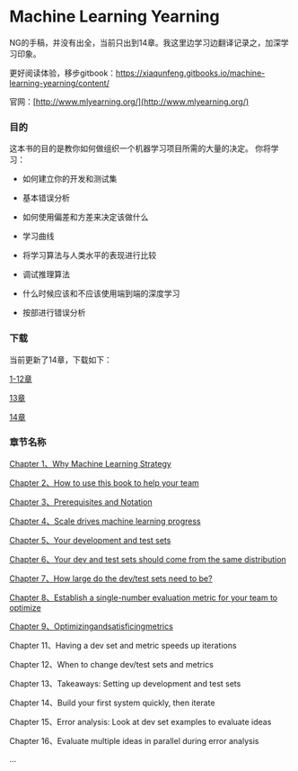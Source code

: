 # Machine Learning Yearning

NG的手稿，并没有出全，当前只出到14章。我这里边学习边翻译记录之，加深学习印象。

更好阅读体验，移步gitbook：https://xiaqunfeng.gitbooks.io/machine-learning-yearning/content/

官网：[http://www.mlyearning.org/](http://www.mlyearning.org/)

### 目的

这本书的目的是教你如何做组织一个机器学习项目所需的大量的决定。 你将学习：

* 如何建立你的开发和测试集

* 基本错误分析

* 如何使用偏差和方差来决定该做什么

* 学习曲线

* 将学习算法与人类水平的表现进行比较

* 调试推理算法

* 什么时候应该和不应该使用端到端的深度学习

* 按部进行错误分析

### 下载

当前更新了14章，下载如下：

[1-12章](https://gallery.mailchimp.com/dc3a7ef4d750c0abfc19202a3/files/Machine_Learning_Yearning_V0.5_01.pdf)

[13章](https://gallery.mailchimp.com/dc3a7ef4d750c0abfc19202a3/files/Machine_Learning_Yearning_V0.5_02.pdf)

[14章](https://gallery.mailchimp.com/dc3a7ef4d750c0abfc19202a3/files/Machine_Learning_Yearning_V0.5_03.pdf)

### 章节名称

[Chapter 1、Why Machine Learning Strategy](chapter1.md)

[Chapter 2、How to use this book to help your team](chapter2.md)

[Chapter 3、Prerequisites and Notation](chapter3.md)

[Chapter 4、Scale drives machine learning progress](chapter4.md)

[Chapter 5、Your development and test sets](chapter5.md)

[Chapter 6、Your dev and test sets should come from the same distribution](chapter6.md)

[Chapter 7、How large do the dev/test sets need to be?](chapter7.md)

[Chapter 8、Establish a single-number evaluation metric for your team to optimize](chapter8.md)

[Chapter 9、Optimizingandsatisficingmetrics](chapter9.md)

Chapter 11、Having a dev set and metric speeds up iterations

Chapter 12、When to change dev/test sets and metrics

Chapter 13、Takeaways: Setting up development and test sets

Chapter 14、Build your first system quickly, then iterate

Chapter 15、Error analysis: Look at dev set examples to evaluate ideas

Chapter 16、Evaluate multiple ideas in parallel during error analysis

...

